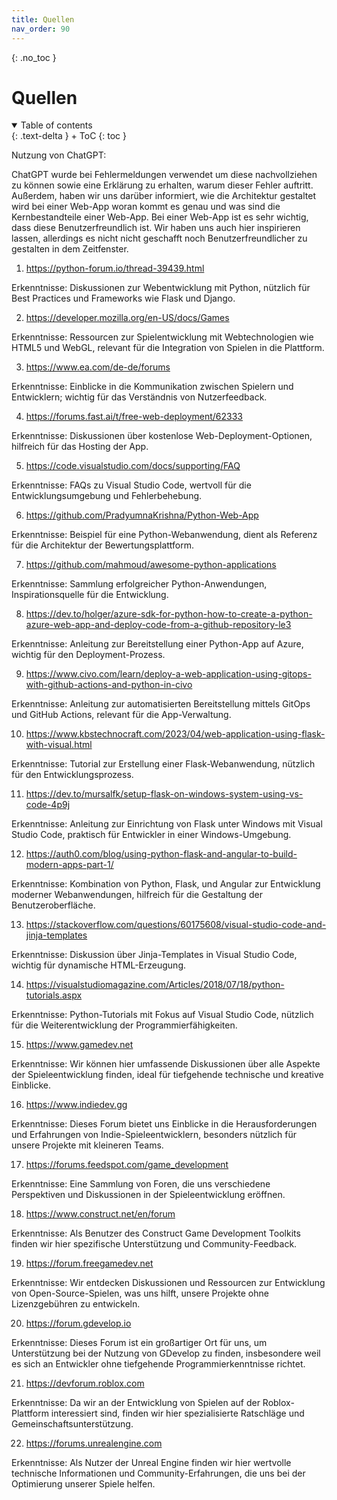 ```yaml
---
title: Quellen
nav_order: 90
---
```



{: .no_toc }


# Quellen

<details open markdown="block">
{: .text-delta }
<summary>Table of contents</summary>
+ ToC
{: toc }
</details>


Nutzung von ChatGPT:

ChatGPT wurde bei Fehlermeldungen verwendet um diese nachvollziehen zu können sowie eine Erklärung zu erhalten, warum dieser Fehler auftritt. Außerdem, haben wir uns darüber informiert, wie die Architektur gestaltet wird bei einer Web-App woran kommt es genau und was sind die Kernbestandteile einer Web-App. Bei einer Web-App ist es sehr wichtig, dass diese Benutzerfreundlich ist. Wir haben uns auch hier inspirieren lassen, allerdings es nicht nicht geschafft noch Benutzerfreundlicher zu gestalten in dem Zeitfenster.




1. https://python-forum.io/thread-39439.html

Erkenntnisse: Diskussionen zur Webentwicklung mit Python, nützlich für Best Practices und Frameworks wie Flask und Django.

2. https://developer.mozilla.org/en-US/docs/Games

Erkenntnisse: Ressourcen zur Spielentwicklung mit Webtechnologien wie HTML5 und WebGL, relevant für die Integration von Spielen in die Plattform.

3. https://www.ea.com/de-de/forums

Erkenntnisse: Einblicke in die Kommunikation zwischen Spielern und Entwicklern; wichtig für das Verständnis von Nutzerfeedback.

4. https://forums.fast.ai/t/free-web-deployment/62333

Erkenntnisse: Diskussionen über kostenlose Web-Deployment-Optionen, hilfreich für das Hosting der App.

5. https://code.visualstudio.com/docs/supporting/FAQ
   
Erkenntnisse: FAQs zu Visual Studio Code, wertvoll für die Entwicklungsumgebung und Fehlerbehebung.

6. https://github.com/PradyumnaKrishna/Python-Web-App

Erkenntnisse: Beispiel für eine Python-Webanwendung, dient als Referenz für die Architektur der Bewertungsplattform.

7. https://github.com/mahmoud/awesome-python-applications
   
Erkenntnisse: Sammlung erfolgreicher Python-Anwendungen, Inspirationsquelle für die Entwicklung.

8. https://dev.to/holger/azure-sdk-for-python-how-to-create-a-python-azure-web-app-and-deploy-code-from-a-github-repository-le3
    
Erkenntnisse: Anleitung zur Bereitstellung einer Python-App auf Azure, wichtig für den Deployment-Prozess.

9. https://www.civo.com/learn/deploy-a-web-application-using-gitops-with-github-actions-and-python-in-civo

Erkenntnisse: Anleitung zur automatisierten Bereitstellung mittels GitOps und GitHub Actions, relevant für die App-Verwaltung.

10. https://www.kbstechnocraft.com/2023/04/web-application-using-flask-with-visual.html

Erkenntnisse: Tutorial zur Erstellung einer Flask-Webanwendung, nützlich für den Entwicklungsprozess.

11. https://dev.to/mursalfk/setup-flask-on-windows-system-using-vs-code-4p9j

Erkenntnisse: Anleitung zur Einrichtung von Flask unter Windows mit Visual Studio Code, praktisch für Entwickler in einer Windows-Umgebung.

12. https://auth0.com/blog/using-python-flask-and-angular-to-build-modern-apps-part-1/

Erkenntnisse: Kombination von Python, Flask, und Angular zur Entwicklung moderner Webanwendungen, hilfreich für die Gestaltung der Benutzeroberfläche.

13. https://stackoverflow.com/questions/60175608/visual-studio-code-and-jinja-templates

Erkenntnisse: Diskussion über Jinja-Templates in Visual Studio Code, wichtig für dynamische HTML-Erzeugung.

14. https://visualstudiomagazine.com/Articles/2018/07/18/python-tutorials.aspx

Erkenntnisse: Python-Tutorials mit Fokus auf Visual Studio Code, nützlich für die Weiterentwicklung der Programmierfähigkeiten.

15. https://www.gamedev.net

Erkenntnisse: Wir können hier umfassende Diskussionen über alle Aspekte der Spieleentwicklung finden, ideal für tiefgehende technische und kreative Einblicke.

16. https://www.indiedev.gg

Erkenntnisse: Dieses Forum bietet uns Einblicke in die Herausforderungen und Erfahrungen von Indie-Spieleentwicklern, besonders nützlich für unsere Projekte mit kleineren Teams.

17. https://forums.feedspot.com/game_development

Erkenntnisse: Eine Sammlung von Foren, die uns verschiedene Perspektiven und Diskussionen in der Spieleentwicklung eröffnen.

18. https://www.construct.net/en/forum

Erkenntnisse: Als Benutzer des Construct Game Development Toolkits finden wir hier spezifische Unterstützung und Community-Feedback.

19. https://forum.freegamedev.net

Erkenntnisse: Wir entdecken Diskussionen und Ressourcen zur Entwicklung von Open-Source-Spielen, was uns hilft, unsere Projekte ohne Lizenzgebühren zu entwickeln.

20. https://forum.gdevelop.io

Erkenntnisse: Dieses Forum ist ein großartiger Ort für uns, um Unterstützung bei der Nutzung von GDevelop zu finden, insbesondere weil es sich an Entwickler ohne tiefgehende Programmierkenntnisse richtet.

21. https://devforum.roblox.com

Erkenntnisse: Da wir an der Entwicklung von Spielen auf der Roblox-Plattform interessiert sind, finden wir hier spezialisierte Ratschläge und Gemeinschaftsunterstützung.

22. https://forums.unrealengine.com

Erkenntnisse: Als Nutzer der Unreal Engine finden wir hier wertvolle technische Informationen und Community-Erfahrungen, die uns bei der Optimierung unserer Spiele helfen.
